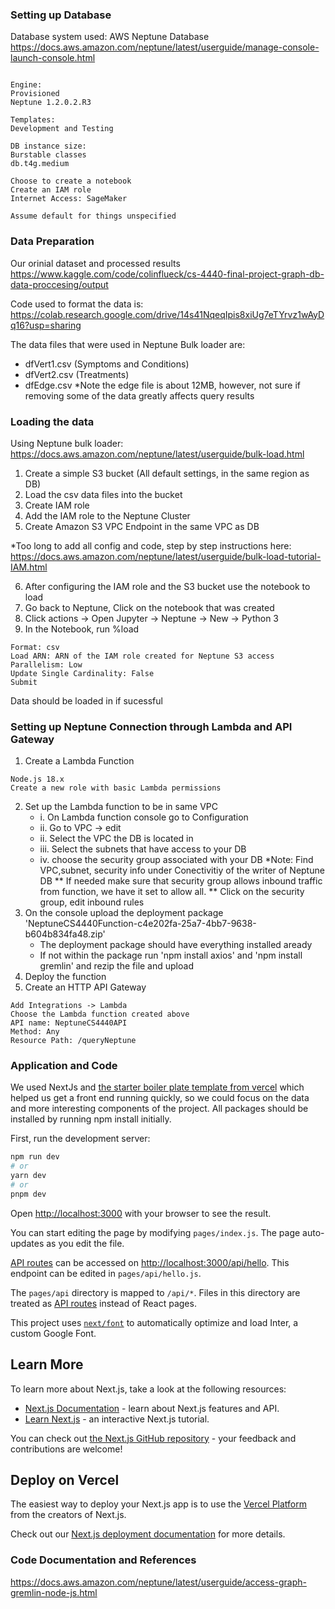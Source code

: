 
### Setting up Database

Database system used: 
AWS Neptune Database
https://docs.aws.amazon.com/neptune/latest/userguide/manage-console-launch-console.html

```Configurations:

Engine: 
Provisioned
Neptune 1.2.0.2.R3

Templates:
Development and Testing

DB instance size:
Burstable classes
db.t4g.medium

Choose to create a notebook
Create an IAM role
Internet Access: SageMaker

Assume default for things unspecified
```

### Data Preparation

Our orinial dataset and processed results
https://www.kaggle.com/code/colinflueck/cs-4440-final-project-graph-db-data-proccesing/output 

Code used to format the data is:
https://colab.research.google.com/drive/14s41NqeqIpis8xiUg7eTYrvz1wAyDq16?usp=sharing

The data files that were used in Neptune Bulk loader are:
- dfVert1.csv (Symptoms and Conditions)
- dfVert2.csv (Treatments)
- dfEdge.csv
    *Note the edge file is about 12MB, however, not sure if removing some of the data greatly affects query results

### Loading the data
Using Neptune bulk loader:
https://docs.aws.amazon.com/neptune/latest/userguide/bulk-load.html

1. Create a simple S3 bucket (All default settings, in the same region as DB)
2. Load the csv data files into the bucket
3. Create IAM role
4. Add the IAM role to the Neptune Cluster
5. Create Amazon S3 VPC Endpoint in the same VPC as DB

*Too long to add all config and code, step by step instructions here: 
https://docs.aws.amazon.com/neptune/latest/userguide/bulk-load-tutorial-IAM.html

6. After configuring the IAM role and the S3 bucket use the notebook to load
7. Go back to Neptune, Click on the notebook that was created
8. Click actions -> Open Jupyter -> Neptune -> New -> Python 3
9. In the Notebook, run %load
```Source: URI of the S3 bucket
Format: csv
Load ARN: ARN of the IAM role created for Neptune S3 access
Parallelism: Low
Update Single Cardinality: False
Submit
```
Data should be loaded in if sucessful


### Setting up Neptune Connection through Lambda and API Gateway
1. Create a Lambda Function
```Author from scratch
Node.js 18.x
Create a new role with basic Lambda permissions
```
2. Set up the Lambda function to be in same VPC
    + i. On Lambda function console go to Configuration
    + ii. Go to VPC -> edit
    + ii. Select the VPC the DB is located in
    + iii. Select the subnets that have access to your DB
    + iv. choose the security group associated with your DB
         *Note: Find VPC,subnet, security info under Conectivitiy of the writer of Neptune DB
         ** If needed make sure that security group allows inbound traffic from function, we have it set to allow all.
         ** Click on the security group, edit inbound rules
3. On the console upload the deployment package 'NeptuneCS4440Function-c4e202fa-25a7-4bb7-9638-b604b834fa48.zip'
    * The deployment package should have everything installed aready
    * If not within the package run 'npm install axios' and 'npm install gremlin' and rezip the file and upload
4. Deploy the function
5. Create an HTTP API Gateway 
```Choose HTTP
Add Integrations -> Lambda
Choose the Lambda function created above
API name: NeptuneCS4440API
Method: Any
Resource Path: /queryNeptune
```

### Application and Code

We used NextJs and [the starter boiler plate template from vercel](https://vercel.com/templates/next.js/nextjs-boilerplate) which helped us get a front end running quickly, so we could focus on the data and more interesting components of the project. All packages should be installed by running npm install initially.

First, run the development server:

```bash
npm run dev
# or
yarn dev
# or
pnpm dev
```

Open [http://localhost:3000](http://localhost:3000) with your browser to see the result.

You can start editing the page by modifying `pages/index.js`. The page auto-updates as you edit the file.

[API routes](https://nextjs.org/docs/api-routes/introduction) can be accessed on [http://localhost:3000/api/hello](http://localhost:3000/api/hello). This endpoint can be edited in `pages/api/hello.js`.

The `pages/api` directory is mapped to `/api/*`. Files in this directory are treated as [API routes](https://nextjs.org/docs/api-routes/introduction) instead of React pages.

This project uses [`next/font`](https://nextjs.org/docs/basic-features/font-optimization) to automatically optimize and load Inter, a custom Google Font.

## Learn More

To learn more about Next.js, take a look at the following resources:

- [Next.js Documentation](https://nextjs.org/docs) - learn about Next.js features and API.
- [Learn Next.js](https://nextjs.org/learn) - an interactive Next.js tutorial.

You can check out [the Next.js GitHub repository](https://github.com/vercel/next.js/) - your feedback and contributions are welcome!

## Deploy on Vercel

The easiest way to deploy your Next.js app is to use the [Vercel Platform](https://vercel.com/new?utm_medium=default-template&filter=next.js&utm_source=create-next-app&utm_campaign=create-next-app-readme) from the creators of Next.js.

Check out our [Next.js deployment documentation](https://nextjs.org/docs/deployment) for more details.

### Code Documentation and References
https://docs.aws.amazon.com/neptune/latest/userguide/access-graph-gremlin-node-js.html

